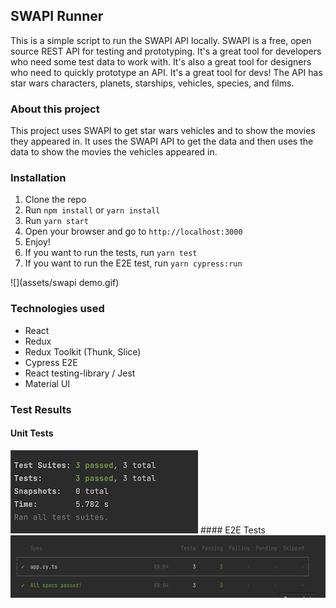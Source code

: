 ## SWAPI Runner
This is a simple script to run the SWAPI API locally.
SWAPI is a free, open source REST API for testing and prototyping. It's a great tool for developers who need some test data to work with. It's also a great tool for designers who need to quickly prototype an API. It's a great tool for devs!
The API has star wars characters, planets, starships, vehicles, species, and films.

### About this project
This project uses SWAPI to get star wars vehicles and to show the movies they appeared in. It uses the SWAPI API to get the data and then uses the data to show the movies the vehicles appeared in.

### Installation
1. Clone the repo
2. Run `npm install` or `yarn install`
3. Run `yarn start`
4. Open your browser and go to `http://localhost:3000`
5. Enjoy!
6. If you want to run the tests, run `yarn test`
7. If you want to run the E2E test, run `yarn cypress:run`


![](assets/swapi demo.gif)

### Technologies used
- React
- Redux
- Redux Toolkit (Thunk, Slice)
- Cypress E2E
- React testing-library / Jest
- Material UI

### Test Results
#### Unit Tests
<img src="assets/swapi unit test.jpg" title="Unit Test Results" width="300"/>
#### E2E Tests
<img height="100" src="assets/swapi e2e.jpg" title="E2E Test Results"/>
